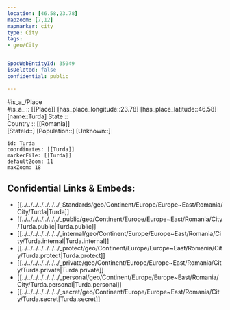 ```yaml
---
location: [46.58,23.78] 
mapzoom: [7,12] 
mapmarker: city 
type: City
tags:
- geo/City


SpocWebEntityId: 35049
isDeleted: false
confidential: public

---
```

#is_a_/Place  
#is_a_ :: [[Place]] 
[has_place_longitude::23.78] 
[has_place_latitude::46.58] 
[name::Turda] 
State ::  
Country :: [[Romania]]  
[StateId::] 
[Population::] 
[Unknown::] 


```leaflet
id: Turda
coordinates: [[Turda]] 
markerFile: [[Turda]] 
defaultZoom: 11 
maxZoom: 18
```


## Confidential Links & Embeds: 
- [[../../../../../../../_Standards/geo/Continent/Europe/Europe~East/Romania/City/Turda|Turda]] 
- [[../../../../../../../_public/geo/Continent/Europe/Europe~East/Romania/City/Turda.public|Turda.public]] 
- [[../../../../../../../_internal/geo/Continent/Europe/Europe~East/Romania/City/Turda.internal|Turda.internal]] 
- [[../../../../../../../_protect/geo/Continent/Europe/Europe~East/Romania/City/Turda.protect|Turda.protect]] 
- [[../../../../../../../_private/geo/Continent/Europe/Europe~East/Romania/City/Turda.private|Turda.private]] 
- [[../../../../../../../_personal/geo/Continent/Europe/Europe~East/Romania/City/Turda.personal|Turda.personal]] 
- [[../../../../../../../_secret/geo/Continent/Europe/Europe~East/Romania/City/Turda.secret|Turda.secret]] 
